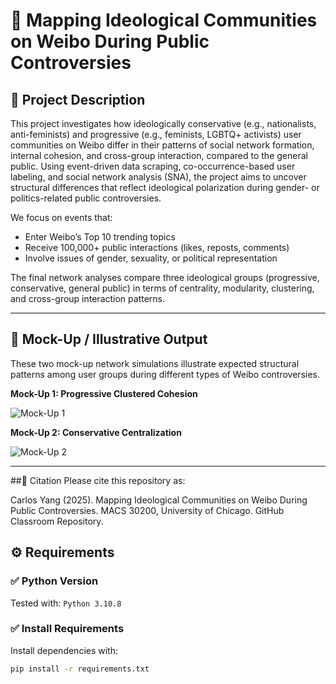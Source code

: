 # 📌 Mapping Ideological Communities on Weibo During Public Controversies

## 📝 Project Description

This project investigates how ideologically conservative (e.g., nationalists, anti-feminists) and progressive (e.g., feminists, LGBTQ+ activists) user communities on Weibo differ in their patterns of social network formation, internal cohesion, and cross-group interaction, compared to the general public. Using event-driven data scraping, co-occurrence-based user labeling, and social network analysis (SNA), the project aims to uncover structural differences that reflect ideological polarization during gender- or politics-related public controversies.

We focus on events that:
- Enter Weibo’s Top 10 trending topics
- Receive 100,000+ public interactions (likes, reposts, comments)
- Involve issues of gender, sexuality, or political representation

The final network analyses compare three ideological groups (progressive, conservative, general public) in terms of centrality, modularity, clustering, and cross-group interaction patterns.

---

## 🧪 Mock-Up / Illustrative Output

These two mock-up network simulations illustrate expected structural patterns among user groups during different types of Weibo controversies.

**Mock-Up 1: Progressive Clustered Cohesion**

![Mock-Up 1](figures/figure1_mockup.png)

**Mock-Up 2: Conservative Centralization**

![Mock-Up 2](figures/figure2_mockup.png)

---

##📌 Citation
Please cite this repository as:

Carlos Yang (2025). Mapping Ideological Communities on Weibo During Public Controversies. MACS 30200, University of Chicago. GitHub Classroom Repository.

## ⚙️ Requirements

### ✅ Python Version  
Tested with: `Python 3.10.8`

### ✅ Install Requirements  
Install dependencies with:

```bash
pip install -r requirements.txt
